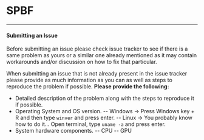 # SPBF
---
#### Submitting an Issue
Before submitting an issue please check issue tracker to see if there is a same problem as yours or a similar one already mentioned as it may contain workarounds and/or discussion on how to fix that particular.

When submitting an issue that is not already present in the issue tracker please provide as much information as you can as well as steps to reproduce the problem if possible.
**Please provide the following:**
- Detailed description of the problem along with the steps to reproduce it if possible.
- Operating System and OS version.
-- Windows -> Press Windows key + R and then type `winver` and press enter.
-- Linux -> You probably know how to do it... Open terminal, type `uname -a` and press enter.
- System hardware components.
-- CPU
-- GPU
